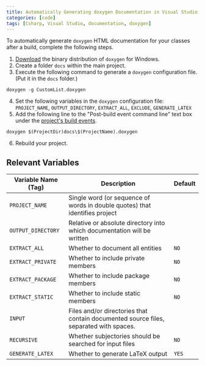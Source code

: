 ```yaml
---
title: Automatically Generating doxygen Documentation in Visual Studio
categories: [code]
tags: [Csharp, Visual Studio, documentation, doxygen]
---
```


To automatically generate `doxygen` HTML documentation for your classes after a build, complete the following steps. 

1. [Download](http://www.doxygen.nl/download.html) the binary distribution of `doxygen` for Windows. 
2. Create a folder `docs` within the main project. 
3. Execute the following command to generate a `doxygen` configuration file. (Put it in the `docs` folder.)
```
doxygen -g CustomList.doxygen
```
4. Set the following variables in the `doxygen` configuration file: ``PROJECT_NAME``, ``OUTPUT_DIRECTORY``, ``EXTRACT_ALL``, ``EXCLUDE``, ``GENERATE_LATEX``
5. Add the following line to the "Post-build event command line" text box under the [project's build events](https://docs.microsoft.com/en-us/visualstudio/ide/how-to-specify-build-events-csharp). 
```
doxygen $(ProjectDir)docs\$(ProjectName).doxygen
```
6. Rebuild your project.

## Relevant Variables

| Variable Name (Tag) | Description | Default 
|---|---|---
| ``PROJECT_NAME`` | Single word (or sequence of words in double quotes) that identifies project
| ``OUTPUT_DIRECTORY`` | Relative or absolute directory into which documentation will be written
| ``EXTRACT_ALL`` | Whether to document all entities | ``NO``
| ``EXTRACT_PRIVATE`` | Whether to include private members | ``NO``
| ``EXTRACT_PACKAGE`` | Whether to include package members | ``NO``
| ``EXTRACT_STATIC`` | Whether to include static members | ``NO``
| ``INPUT`` | Files and/or directories that contain documented source files, separated with spaces. 
| ``RECURSIVE`` | Whether subjectories should be searched for input files | ``NO``
| ``GENERATE_LATEX`` | Whether to generate LaTeX output | ``YES``